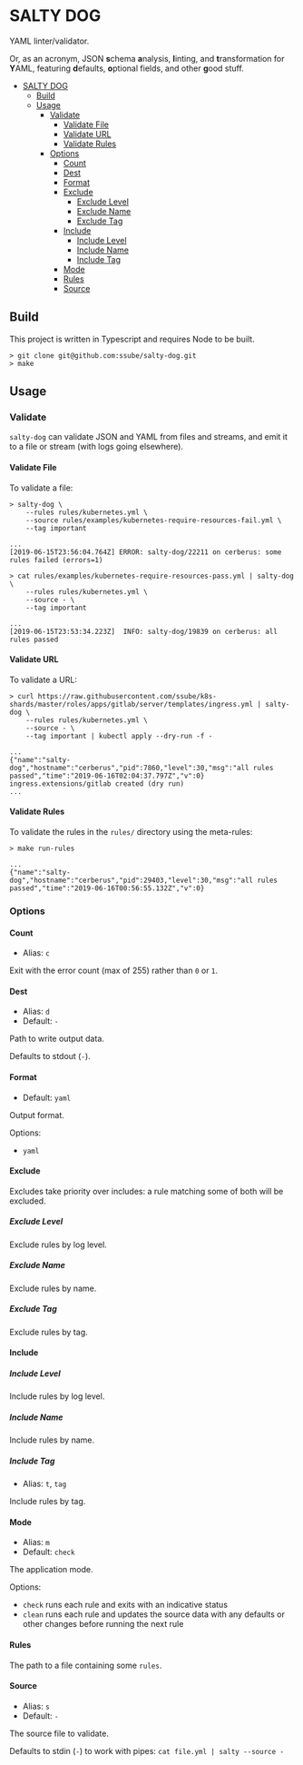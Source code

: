 # SALTY DOG

YAML linter/validator.

Or, as an acronym, JSON **s**chema **a**nalysis, **l**inting, and **t**ransformation for **Y**AML, featuring
**d**efaults, **o**ptional fields, and other **g**ood stuff.

- [SALTY DOG](#salty-dog)
  - [Build](#build)
  - [Usage](#usage)
    - [Validate](#validate)
      - [Validate File](#validate-file)
      - [Validate URL](#validate-url)
      - [Validate Rules](#validate-rules)
    - [Options](#options)
      - [Count](#count)
      - [Dest](#dest)
      - [Format](#format)
      - [Exclude](#exclude)
        - [Exclude Level](#exclude-level)
        - [Exclude Name](#exclude-name)
        - [Exclude Tag](#exclude-tag)
      - [Include](#include)
        - [Include Level](#include-level)
        - [Include Name](#include-name)
        - [Include Tag](#include-tag)
      - [Mode](#mode)
      - [Rules](#rules)
      - [Source](#source)

## Build

This project is written in Typescript and requires Node to be built.

```shell
> git clone git@github.com:ssube/salty-dog.git
> make
```

## Usage

### Validate

`salty-dog` can validate JSON and YAML from files and streams, and emit it to a file or stream (with logs going
elsewhere).

#### Validate File

To validate a file:

```shell
> salty-dog \
    --rules rules/kubernetes.yml \
    --source rules/examples/kubernetes-require-resources-fail.yml \
    --tag important

...
[2019-06-15T23:56:04.764Z] ERROR: salty-dog/22211 on cerberus: some rules failed (errors=1)

> cat rules/examples/kubernetes-require-resources-pass.yml | salty-dog \
    --rules rules/kubernetes.yml \
    --source - \
    --tag important

...
[2019-06-15T23:53:34.223Z]  INFO: salty-dog/19839 on cerberus: all rules passed
```

#### Validate URL

To validate a URL:

```shell
> curl https://raw.githubusercontent.com/ssube/k8s-shards/master/roles/apps/gitlab/server/templates/ingress.yml | salty-dog \
    --rules rules/kubernetes.yml \
    --source - \
    --tag important | kubectl apply --dry-run -f -

...
{"name":"salty-dog","hostname":"cerberus","pid":7860,"level":30,"msg":"all rules passed","time":"2019-06-16T02:04:37.797Z","v":0}
ingress.extensions/gitlab created (dry run)
...
```

#### Validate Rules

To validate the rules in the `rules/` directory using the meta-rules:

```shell
> make run-rules

...
{"name":"salty-dog","hostname":"cerberus","pid":29403,"level":30,"msg":"all rules passed","time":"2019-06-16T00:56:55.132Z","v":0}
```

### Options

#### Count

- Alias: `c`

Exit with the error count (max of 255) rather than `0` or `1`.

#### Dest

- Alias: `d`
- Default: `-`

Path to write output data.

Defaults to stdout (`-`).

#### Format

- Default: `yaml`

Output format.

Options:

- `yaml`

#### Exclude

Excludes take priority over includes: a rule matching some of both will be excluded.

##### Exclude Level

Exclude rules by log level.

##### Exclude Name

Exclude rules by name.

##### Exclude Tag

Exclude rules by tag.

#### Include

##### Include Level

Include rules by log level.

##### Include Name

Include rules by name.

##### Include Tag

- Alias: `t`, `tag`

Include rules by tag.

#### Mode

- Alias: `m`
- Default: `check`
  
The application mode.

Options:

- `check` runs each rule and exits with an indicative status
- `clean` runs each rule and updates the source data with any defaults or other changes before running the next rule

#### Rules

The path to a file containing some `rules`.

#### Source

- Alias: `s`
- Default: `-`

The source file to validate.

Defaults to stdin (`-`) to work with pipes: `cat file.yml | salty --source -`
